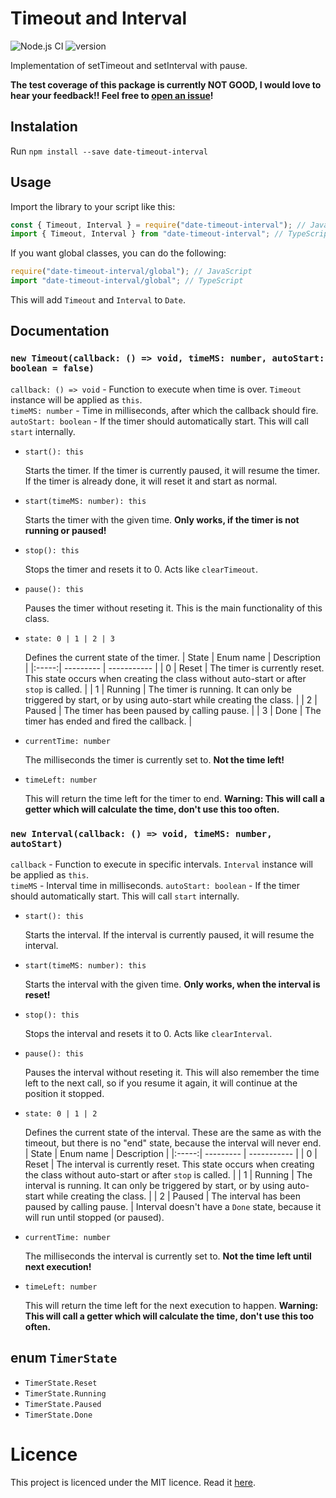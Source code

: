 # Timeout and Interval

![Node.js CI](https://github.com/blaumeise20/date-timeout-interval/workflows/Node.js%20CI/badge.svg?branch=main)
![version](https://img.shields.io/badge/version-1.1.0-success?style=plastic)

Implementation of setTimeout and setInterval with pause.

**The test coverage of this package is currently NOT GOOD, I would love to hear your feedback!! Feel free to [open an issue](https://github.com/blaumeise20/date-timeout-interval/issues/new)!**

## Instalation

Run `npm install --save date-timeout-interval`


## Usage
Import the library to your script like this:
```ts
const { Timeout, Interval } = require("date-timeout-interval"); // JavaScript
import { Timeout, Interval } from "date-timeout-interval"; // TypeScript
```
If you want global classes, you can do the following:
```ts
require("date-timeout-interval/global"); // JavaScript
import "date-timeout-interval/global"; // TypeScript
```
This will add `Timeout` and `Interval` to `Date`.


## Documentation

### `new Timeout(callback: () => void, timeMS: number, autoStart: boolean = false)`
`callback: () => void` - Function to execute when time is over. `Timeout` instance will be applied as `this`.<br />
`timeMS: number` - Time in milliseconds, after which the callback should fire.
`autoStart: boolean` - If the timer should automatically start. This will call `start` internally.

* `start(): this`

  Starts the timer. If the timer is currently paused, it will resume the timer. If the timer is already done, it will reset it and start as normal.

* `start(timeMS: number): this`

  Starts the timer with the given time. **Only works, if the timer is not running or paused!**

* `stop(): this`

  Stops the timer and resets it to 0. Acts like `clearTimeout`.

* `pause(): this`

  Pauses the timer without reseting it. This is the main functionality of this class.

* `state: 0 | 1 | 2 | 3`

  Defines the current state of the timer.
  | State | Enum name | Description |
  |:-----:| --------- | ----------- |
  | 0     | Reset     | The timer is currently reset. This state occurs when creating the class without auto-start or after `stop` is called. |
  | 1     | Running   | The timer is running. It can only be triggered by start, or by using auto-start while creating the class. |
  | 2     | Paused    | The timer has been paused by calling pause. |
  | 3     | Done      | The timer has ended and fired the callback. |

* `currentTime: number`

  The milliseconds the timer is currently set to. **Not the time left!**

* `timeLeft: number`

  This will return the time left for the timer to end. **Warning: This will call a getter which will calculate the time, don't use this too often.**

### `new Interval(callback: () => void, timeMS: number, autoStart)`
`callback` - Function to execute in specific intervals. `Interval` instance will be applied as `this`.<br />
`timeMS` - Interval time in milliseconds.
`autoStart: boolean` - If the timer should automatically start. This will call `start` internally.

* `start(): this`

  Starts the interval. If the interval is currently paused, it will resume the interval.

* `start(timeMS: number): this`

  Starts the interval with the given time. **Only works, when the interval is reset!**

* `stop(): this`

  Stops the interval and resets it to 0. Acts like `clearInterval`.

* `pause(): this`

  Pauses the interval without reseting it. This will also remember the time left to the next call, so if you resume it again, it will continue at the position it stopped.

* `state: 0 | 1 | 2`

  Defines the current state of the interval. These are the same as with the timeout, but there is no "end" state, because the interval will never end.
  | State | Enum name | Description |
  |:-----:| --------- | ----------- |
  | 0     | Reset     | The interval is currently reset. This state occurs when creating the class without auto-start or after `stop` is called. |
  | 1     | Running   | The interval is running. It can only be triggered by start, or by using auto-start while creating the class. |
  | 2     | Paused    | The interval has been paused by calling pause. |
  Interval doesn't have a `Done` state, because it will run until stopped (or paused).

* `currentTime: number`

  The milliseconds the interval is currently set to. **Not the time left until next execution!**

* `timeLeft: number`

  This will return the time left for the next execution to happen. **Warning: This will call a getter which will calculate the time, don't use this too often.**

## enum `TimerState`
* `TimerState.Reset`
* `TimerState.Running`
* `TimerState.Paused`
* `TimerState.Done`

# Licence
This project is licenced under the MIT licence. Read it [here](LICENCE).

